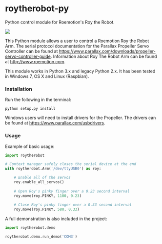 # roytherobot-py
Python control module for Roemotion's Roy the Robot.

![](https://j.gifs.com/NkjlxL.gif)

This Python module allows a user to control a Roemotion Roy the Robot Arm. The serial protocol documentation for the Parallax Propeller Servo Controller can be found at <https://www.parallax.com/downloads/propeller-servo-controller-guide>. Information about Roy The Robot Arm can be found at <http://www.roemotion.com>.

This module works in Python 3.x and legacy Python 2.x. It has been tested in Windows 7, OS X and Linux (Raspbian).

### Installation
Run the following in the terminal:

```
python setup.py install
```
Windows users will need to install drivers for the Propeller. The drivers can be found at <https://www.parallax.com/usbdrivers>.
### Usage

Example of basic usage:

```python
import roytherobot

# Context manager safely closes the serial device at the end
with roytherobot.Arm('/dev/ttyUSB0') as roy:

	# Enable all of the servos
	roy.enable_all_servos()
	
	# Open Roy's pinky finger over a 0.23 second interval
	roy.move(roy.PINKY, 1100, 0.23)
	
	# Close Roy's pinky finger over a 0.33 second interval
	roy.move(roy.PINKY, 580, 0.33)
```

A full demonstration is also included in the project:

```python
import roytherobot.demo

roytherobot.demo.run_demo('COM3')
```
